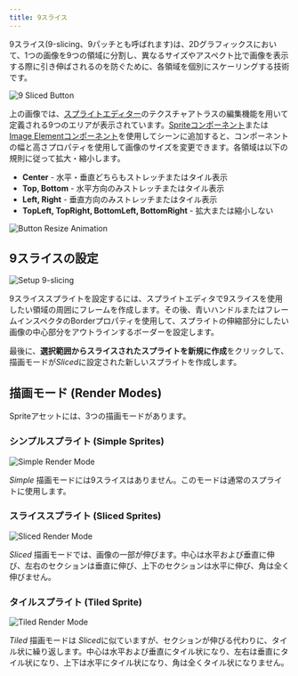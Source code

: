 ```yaml
---
title: 9スライス
---
```


9スライス(9-slicing、9パッチとも呼ばれます)は、2Dグラフィックスにおいて、1つの画像を9つの領域に分割し、異なるサイズやアスペクト比で画像を表示する際に引き伸ばされるのを防ぐために、各領域を個別にスケーリングする技術です。

![9 Sliced Button](/img/user-manual/2D/9-slicing/9-sliced-labelled.jpg)

上の画像では、[スプライトエディター][2]のテクスチャアトラスの編集機能を用いて定義される9つのエリアが表示されています。[Spriteコンポーネント][3]または[Image Elementコンポーネント][4]を使用してシーンに追加すると、コンポーネントの幅と高さプロパティを使用して画像のサイズを変更できます。各領域は以下の規則に従って拡大・縮小します。

* **Center** - 水平・垂直どちらもストレッチまたはタイル表示
* **Top, Bottom** - 水平方向のみストレッチまたはタイル表示
* **Left, Right** - 垂直方向のみストレッチまたはタイル表示
* **TopLeft, TopRight, BottomLeft, BottomRight** - 拡大または縮小しない

![Button Resize Animation](/img/user-manual/2D/9-slicing/button-resize.gif)

## 9スライスの設定

![Setup 9-slicing](/img/user-manual/2D/9-slicing/9-slice-setup.jpg)

9スライススプライトを設定するには、スプライトエディタで9スライスを使用したい領域の周囲にフレームを作成します。その後、青いハンドルまたはフレームインスペクタのBorderプロパティを使用して、スプライトの伸縮部分にしたい画像の中心部分をアウトラインするボーダーを設定します。

最後に、**選択範囲からスライスされたスプライトを新規に作成**をクリックして、描画モードが*Sliced*に設定された新しいスプライトを作成します。

## 描画モード (Render Modes)

Spriteアセットには、3つの描画モードがあります。

### シンプルスプライト (Simple Sprites)

![Simple Render Mode](/img/user-manual/2D/9-slicing/simple-resize.gif)

*Simple* 描画モードには9スライスはありません。このモードは通常のスプライトに使用します。

### スライススプライト (Sliced Sprites)

![Sliced Render Mode](/img/user-manual/2D/9-slicing/sliced-resize.gif)

*Sliced* 描画モードでは、画像の一部が伸びます。中心は水平および垂直に伸び、左右のセクションは垂直に伸び、上下のセクションは水平に伸び、角は全く伸びません。

### タイルスプライト (Tiled Sprite)

![Tiled Render Mode](/img/user-manual/2D/9-slicing/tiled-resize.gif)

*Tiled* 描画モードは *Sliced*に似ていますが、セクションが伸びる代わりに、タイル状に繰り返します。中心は水平および垂直にタイル状になり、左右は垂直にタイル状になり、上下は水平にタイル状になり、角は全くタイル状になりません。

[2]: /user-manual/2D/sprite-editor
[3]: /user-manual/scenes/components/sprite
[4]: /user-manual/scenes/components/element

